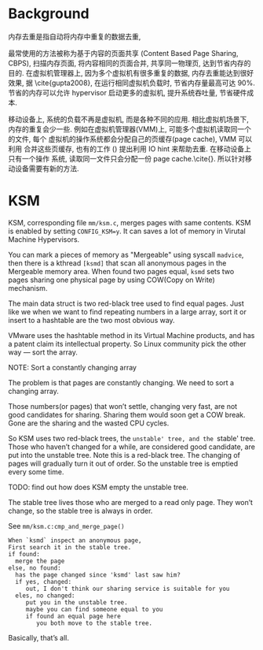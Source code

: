 # Background

内存去重是指⾃动将内存中重复的数据去重,

最常使⽤的⽅法被称为基于内容的页⾯共享
(Content Based Page Sharing, CBPS), 扫描内存页⾯, 将内容相同的页⾯合并, 共享同⼀物理页,
达到节省内存的⽬的. 在虚拟机管理器上, 因为多个虚拟机有很多重复的数据,
内存去重能达到很好效果, 据 \cite{gupta2008}, 在运⾏相同虚拟机负载时,
节省内存量最⾼可达 90%. 节省的内存可以允许 hypervisor 启动更多的虚拟机, 提升系统吞吐量,
节省硬件成本.

移动设备上, 系统的负载不再是虚拟机, ⽽是各种不同的应⽤. 相⽐虚拟机场景下,
内存的重复会少⼀些. 例如在虚拟机管理器(VMM)上, 可能多个虚拟机读取同⼀个的⽂件, 每个
虚拟机的操作系统都会分配⾃⼰的页缓存(page cache), VMM 可以利⽤ 合并这些页缓存,
也有的⼯作 () 提出利⽤ IO hint 来帮助去重. 在移动设备上只有⼀个操作
系统, 读取同⼀⽂件只会分配⼀份 page cache.\cite{}. 所以针对移动设备需要有新的⽅法.


# KSM

KSM, corresponding file `mm/ksm.c`, merges pages with same
contents. KSM is enabled by setting `CONFIG_KSM=y`. It can saves a lot
of memory in Virutal Machine Hypervisors.

You can mark a pieces of memory as "Mergeable" using syscall
`madvice`, then there is a kthread `[ksmd]` that scan all anonymous
pages in the Mergeable memory area. When found two pages equal, `ksmd`
sets two pages sharing one physical page by using COW(Copy on Write)
mechanism.

The main data struct is two red-black tree used to find equal pages.
Just like we when we want to find repeating numbers in a large array,
sort it or insert to a hashtable are the two most obvious way.

VMware uses the hashtable method in its Virtual Machine products, and
has a patent claim its intellectual property. So Linux community pick
the other way — sort the array.

NOTE: Sort a constantly changing array

The problem is that pages are constantly changing. We need to sort a
changing array.

Those numbers(or pages) that won’t settle, changing very fast, are not
good candidates for sharing. Sharing them would soon get a COW break.
Gone are the sharing and the wasted CPU cycles.

So KSM uses two red-black trees, the `unstable' tree, and the `stable'
tree. Those who haven’t changed for a while, are considered good
candidate, are put into the unstable tree. Note this is a red-black
tree. The changing of pages will gradually turn it out of order. So the
unstable tree is emptied every some time.

TODO: find out how does KSM empty the unstable tree.

The stable tree lives those who are merged to a read only page. They
won’t change, so the stable tree is always in order.

See `mm/ksm.c:cmp_and_merge_page()`

```
When `ksmd` inspect an anonymous page,
First search it in the stable tree.
if found:
  merge the page
else, no found:
  has the page changed since 'ksmd' last saw him?
  if yes, changed:
     out, I don't think our sharing service is suitable for you
  eles, no changed:
     put you in the unstable tree.
     maybe you can find someone equal to you
     if found an equal page here
        you both move to the stable tree.
```

Basically, that’s all.